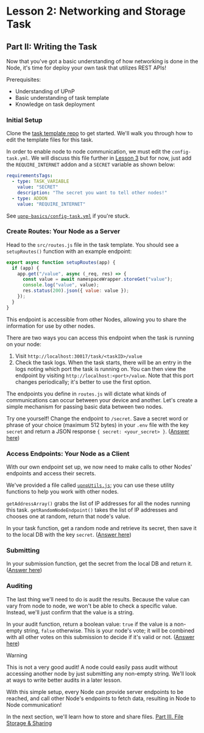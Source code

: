 # Lesson 2: Networking and Storage Task

## Part II: Writing the Task

Now that you've got a basic understanding of how networking is done in the Node, it's time for deploy your own task that utilizes REST APIs!

Prerequisites:

- Understanding of UPnP
- Basic understanding of task template
- Knowledge on task deployment

### Initial Setup

Clone the [task template repo](https://github.com/koii-network/task-template) to get started. We'll walk you through how to edit the template files for this task.

In order to enable node to node communication, we must edit the `config-task.yml`. We will discuss this file further in [Lesson 3](../Lesson%203/README.md) but for now, just add the `REQUIRE_INTERNET` addon and a `SECRET` variable as shown below:

```yml
requirementsTags:
  - type: TASK_VARIABLE
    value: "SECRET"
    description: "The secret you want to tell other nodes!"
  - type: ADDON
    value: "REQUIRE_INTERNET"
```

See [`upnp-basics/config-task.yml`](./upnp-basics/config-task.yml) if you're stuck.

### Create Routes: Your Node as a Server

Head to the `src/routes.js` file in the task template. You should see a `setupRoutes()` function with an example endpoint:

```javascript
export async function setupRoutes(app) {
  if (app) {
    app.get("/value", async (_req, res) => {
      const value = await namespaceWrapper.storeGet("value");
      console.log("value", value);
      res.status(200).json({ value: value });
    });
  }
}
```

This endpoint is accessible from other Nodes, allowing you to share the information for use by other nodes.

There are two ways you can access this endpoint when the task is running on your node:

1. Visit `http://localhost:30017/task/<taskID>/value`
2. Check the task logs. When the task starts, there will be an entry in the logs noting which port the task is running on. You can then view the endpoint by visiting `http://localhost:<port>/value`. Note that this port changes periodically; it's better to use the first option.

The endpoints you define in `routes.js` will dictate what kinds of communications can occur between your device and another. Let's create a simple mechanism for passing basic data between two nodes.

Try one yourself! Change the endpoint to `/secret`. Save a secret word or phrase of your choice (maximum 512 bytes) in your `.env` file with the key `secret` and return a JSON response `{ secret: <your_secret> }`. ([Answer here](./upnp-basics/src/task/5-routes.js))

### Access Endpoints: Your Node as a Client

With our own endpoint set up, we now need to make calls to other Nodes' endpoints and access their secrets.

We've provided a file called [`upnpUtils.js`](./upnp-basics/src/task/upnpUtils.js); you can use these utility functions to help you work with other nodes.

`getAddressArray()` grabs the list of IP addresses for all the nodes running this task. `getRandomNodeEndpoint()` takes the list of IP addresses and chooses one at random, return that node's value.

In your task function, get a random node and retrieve its secret, then save it to the local DB with the key `secret`. ([Answer here](./upnp-basics/src/task/1-task.js))

### Submitting

In your submission function, get the secret from the local DB and return it. ([Answer here](./upnp-basics/src/task/2-submission.js))

### Auditing

The last thing we'll need to do is audit the results. Because the value can vary from node to node, we won't be able to check a specific value. Instead, we'll just confirm that the value is a string.

In your audit function, return a boolean value: `true` if the value is a non-empty string, `false` otherwise. This is your node's vote; it will be combined with all other votes on this submission to decide if it's valid or not. ([Answer here](./upnp-basics/src/task/3-audit.js))

> [!WARNING]
>
> This is not a very good audit! A node could easily pass audit without accessing another node by just submitting any non-empty string. We'll look at ways to write better audits in a later lesson.

With this simple setup, every Node can provide server endpoints to be reached, and call other Node's endpoints to fetch data, resulting in Node to Node communication!

In the next section, we'll learn how to store and share files. [Part III. File Storage & Sharing](./PartIII.md)
